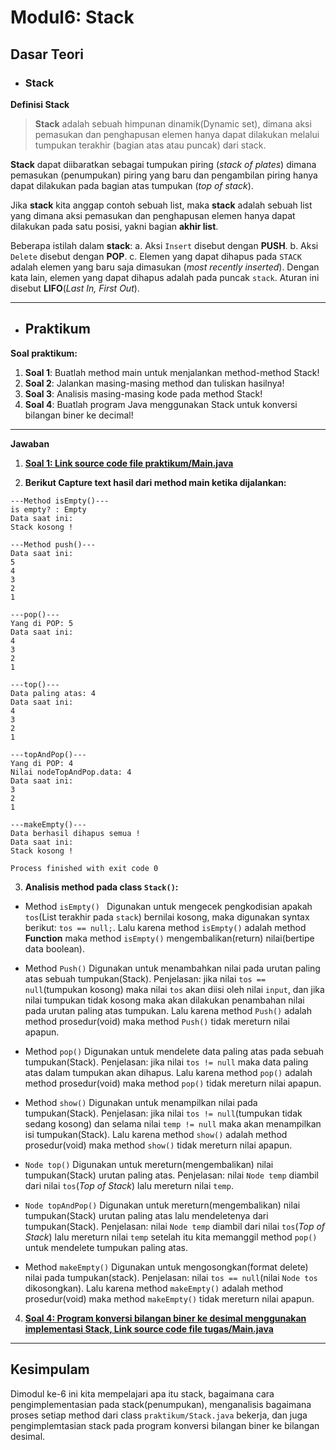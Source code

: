 # Modul6: Stack

## Dasar Teori

- ###  Stack
**Definisi Stack**
> **Stack** adalah sebuah himpunan dinamik(Dynamic set), dimana aksi pemasukan dan penghapusan elemen hanya dapat dilakukan melalui tumpukan terakhir (bagian atas atau puncak) dari stack.

**Stack** dapat diibaratkan sebagai tumpukan piring (_stack of plates_) dimana pemasukan (penumpukan) piring yang baru dan pengambilan piring hanya dapat dilakukan pada bagian atas tumpukan (_top of stack_).

Jika **stack** kita anggap contoh sebuah list, maka **stack** adalah sebuah list yang dimana aksi pemasukan dan penghapusan elemen hanya dapat dilakukan pada satu posisi, yakni bagian **akhir list**.

Beberapa istilah dalam **stack**:
a. Aksi `Insert` disebut dengan **PUSH**.
b. Aksi `Delete` disebut dengan **POP**.
c. Elemen yang dapat dihapus pada `STACK` adalah elemen yang baru saja dimasukan (_most recently inserted_). Dengan kata lain, elemen yang dapat dihapus adalah pada puncak `stack`. Aturan ini disebut **LIFO**(_Last In, First Out_).



---
- ## Praktikum

**Soal praktikum:**
1. **Soal 1**:  Buatlah method main untuk menjalankan method-method Stack!
2. **Soal 2**:  Jalankan masing-masing method dan tuliskan hasilnya!
3. **Soal 3**:  Analisis masing-masing kode pada method Stack!
4. **Soal 4**:  Buatlah program Java menggunakan Stack untuk konversi bilangan biner ke decimal!


---
**Jawaban**

1. [**Soal 1: Link source code file praktikum/Main.java**](https://github.com/rendiputra/PSD_SEC_20104079_Rendi_Putra_P/blob/modul6/src/com/rendiputra/modul6/praktikum/Main.java)

2. **Berikut Capture text hasil dari method main ketika dijalankan:**
```text
---Method isEmpty()---
is empty? : Empty
Data saat ini: 
Stack kosong !

---Method push()---
Data saat ini: 
5
4
3
2
1

---pop()---
Yang di POP: 5
Data saat ini: 
4
3
2
1

---top()---
Data paling atas: 4
Data saat ini: 
4
3
2
1

---topAndPop()---
Yang di POP: 4
Nilai nodeTopAndPop.data: 4
Data saat ini: 
3
2
1

---makeEmpty()---
Data berhasil dihapus semua !
Data saat ini: 
Stack kosong !

Process finished with exit code 0
```

3. **Analisis method pada class `Stack()`:**

  - Method `isEmpty() `
    Digunakan untuk mengecek pengkodisian apakah `tos`(List terakhir pada `stack`) bernilai kosong, maka digunakan syntax berikut: `tos == null;`. Lalu karena method `isEmpty()` adalah method **Function** maka method `isEmpty()` mengembalikan(return) nilai(bertipe data boolean).
  
  - Method `Push()`
  Digunakan untuk menambahkan nilai pada urutan paling atas sebuah tumpukan(Stack). Penjelasan: jika nilai `tos == null`(tumpukan kosong) maka nilai `tos` akan diisi oleh nilai `input`, dan  jika nilai tumpukan tidak kosong maka akan dilakukan penambahan nilai pada urutan paling atas tumpukan. Lalu karena method `Push()` adalah method prosedur(void) maka method `Push()` tidak mereturn nilai apapun.
  
  - Method `pop()`
    Digunakan untuk mendelete data paling atas pada sebuah tumpukan(Stack). Penjelasan: jika nilai `tos != null` maka data paling atas dalam tumpukan akan dihapus. Lalu karena method `pop()` adalah method prosedur(void) maka method `pop()` tidak mereturn nilai apapun. 
  
  - Method `show()`
    Digunakan untuk menampilkan nilai pada tumpukan(Stack). Penjelasan: jika nilai `tos != null`(tumpukan tidak sedang kosong) dan selama nilai `temp != null` maka akan menampilkan isi tumpukan(Stack). Lalu karena method `show()` adalah method prosedur(void) maka method `show()` tidak mereturn nilai apapun. 
    
  - `Node top()`
  Digunakan untuk mereturn(mengembalikan) nilai tumpukan(Stack) urutan paling atas. Penjelasan: nilai `Node temp` diambil dari nilai `tos`(_Top of Stack_) lalu mereturn nilai `temp`. 
  
  - `Node topAndPop()`
    Digunakan untuk mereturn(mengembalikan) nilai tumpukan(Stack) urutan paling atas lalu mendeletenya dari tumpukan(Stack). Penjelasan: nilai `Node temp` diambil dari nilai `tos`(_Top of Stack_) lalu mereturn nilai `temp` setelah itu kita memanggil method `pop()` untuk mendelete tumpukan paling atas. 
  
  - Method `makeEmpty()`
  Digunakan untuk mengosongkan(format delete) nilai pada tumpukan(stack). Penjelasan: nilai `tos == null`(nilai `Node tos` dikosongkan). Lalu karena method `makeEmpty()` adalah method prosedur(void) maka method `makeEmpty()` tidak mereturn nilai apapun. 
  
4. [**Soal 4: Program konversi bilangan biner ke desimal menggunakan implementasi Stack, Link source code file tugas/Main.java**](https://github.com/rendiputra/PSD_SEC_20104079_Rendi_Putra_P/blob/modul6/src/com/rendiputra/modul6/tugas/Main.java)
  
---

## Kesimpulam
Dimodul ke-6 ini kita mempelajari apa itu stack, bagaimana cara pengimplementasian pada stack(penumpukan), menganalisis bagaimana proses setiap method dari class `praktikum/Stack.java` bekerja, dan juga pengimplemtasian stack pada program konversi bilangan biner ke bilangan desimal.